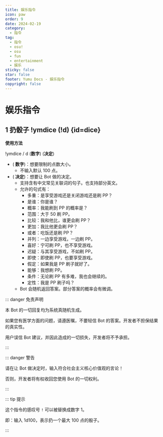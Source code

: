 ```yaml
---
title: 娱乐指令
icon: paw
order: 9
date: 2024-02-19
category:
  - 指令
tag:
  - 指令
  - osu!
  - osu
  - fun
  - entertainment
  - 娱乐
sticky: false
star: false
footer: Yumu Docs - 娱乐指令
copyright: false
---
```


# 娱乐指令

## <HopeIcon icon="dice"/> 1 扔骰子 !ymdice (!d) {id=dice}

**使用方法**

!ymdice / d (**数字**) (**决定**)
- (**<HopeIcon icon="dice-six"/> 数字**)：想要限制的点数大小。
  - 不输入默认 100 点。
- (**<HopeIcon icon="person-praying"/> 决定**)：想要让 Bot 做的决定。
  - 支持含有中文常见关联词的句子。也支持部分英文。
  - 允许的句式有：
    - 多重：是享受游戏还是关闭游戏还是刷 PP？
    - 是谁：你是谁？
    - 概率：我能刷到 PP 的概率是？
    - 范围：大于 50 刷 PP。
    - 比较：我和他比，谁更会刷 PP？
    - 更加：我比他更会刷 PP？
    - 或者：吃饭还是刷 PP？
    - 并列：一边享受游戏，一边刷 PP。
    - 喜好：宁可刷 PP，也不享受游戏。
    - 迟疑：与其享受游戏，不如刷 PP。
    - 即使：即使刷 PP，也要享受游戏。
    - 假定：如果我是 PP 刷子就好了。
    - 能够：我想刷 PP。
    - 条件：无论刷 PP 有多难，我也会继续的。
    - 定性：我是 PP 刷子吗？
  - Bot 会随机返回答案。部分答案的概率会有微调。

::: danger 免责声明

本 Bot 的一切回复均为系统真随机生成。

如果您有医学方面的问题，请遵医嘱，不要轻信 Bot 的答案。开发者不担保结果的真实性。

用户误信 Bot 建议，并因此造成的一切损失，开发者将不予承担。

:::

::: danger 警告

请在让 Bot 做决定时，输入符合社会主义核心价值观的言论！

否则，开发者将有权收回您使用 Bot 的一切权利。

:::

::: tip 提示

这个指令的感叹号 `!` 可以被替换成数字 1。

即：输入 1d100，表示扔一个最大 100 点的骰子。

:::